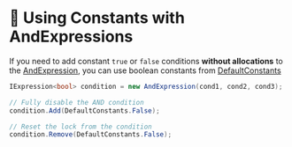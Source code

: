 # 📌 Using Constants with AndExpressions

If you need to add constant `true` or `false` conditions **without allocations** to the [AndExpression](../Elements/Expressions/AndExpression.md), you can use boolean constants
from [DefaultConstants](../Values/DefaultConstants.md#-boolean-constants)

```csharp
IExpression<bool> condition = new AndExpression(cond1, cond2, cond3);

// Fully disable the AND condition
condition.Add(DefaultConstants.False);

// Reset the lock from the condition
condition.Remove(DefaultConstants.False);
```